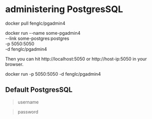 administering PostgresSQL
=========================
docker pull fenglc/pgadmin4

docker run --name some-pgadmin4 \
           --link some-postgres:postgres \
           -p 5050:5050 \
           -d fenglc/pgadmin4


Then you can hit http://localhost:5050 or http://host-ip:5050 in your browser.


docker run -p 5050:5050 -d fenglc/pgadmin4

## Default PostgresSQL 
> username

> password